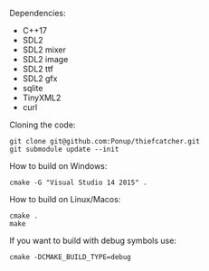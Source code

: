 
Dependencies:
* C++17
* SDL2
* SDL2 mixer
* SDL2 image
* SDL2 ttf
* SDL2 gfx 
* sqlite
* TinyXML2
* curl

Cloning the code:
```
git clone git@github.com:Ponup/thiefcatcher.git
git submodule update --init
```

How to build on Windows:

```
cmake -G "Visual Studio 14 2015" .
```

How to build on Linux/Macos:

```
cmake .
make
```

If you want to build with debug symbols use:
```
cmake -DCMAKE_BUILD_TYPE=debug
```

